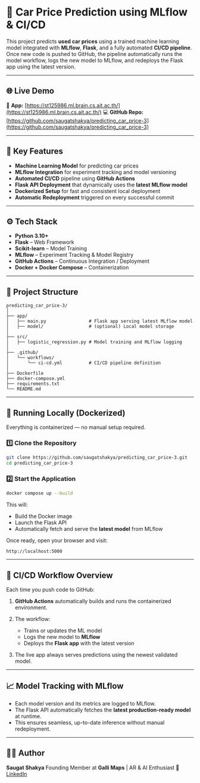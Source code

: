 # 🚗 Car Price Prediction using MLflow & CI/CD

This project predicts **used car prices** using a trained machine learning model integrated with **MLflow**, **Flask**, and a fully automated **CI/CD pipeline**.
Once new code is pushed to GitHub, the pipeline automatically runs the model workflow, logs the new model to MLflow, and redeploys the Flask app using the latest version.

---

## 🌐 Live Demo

🔗 **App:** [https://st125986.ml.brain.cs.ait.ac.th/](https://st125986.ml.brain.cs.ait.ac.th/)
💻 **GitHub Repo:** [https://github.com/saugatshakya/predicting_car_price-3](https://github.com/saugatshakya/predicting_car_price-3)

---

## 🧠 Key Features

* **Machine Learning Model** for predicting car prices
* **MLflow Integration** for experiment tracking and model versioning
* **Automated CI/CD** pipeline using **GitHub Actions**
* **Flask API Deployment** that dynamically uses the **latest MLflow model**
* **Dockerized Setup** for fast and consistent local deployment
* **Automatic Redeployment** triggered on every successful commit

---

## ⚙️ Tech Stack

* **Python 3.10+**
* **Flask** – Web Framework
* **Scikit-learn** – Model Training
* **MLflow** – Experiment Tracking & Model Registry
* **GitHub Actions** – Continuous Integration / Deployment
* **Docker + Docker Compose** – Containerization

---

## 🧩 Project Structure

```
predicting_car_price-3/
│
├── app/
│   ├── main.py                # Flask app serving latest MLflow model
│   ├── model/                 # (optional) Local model storage
│
├── src/
│   ├── logistic_regression.py # Model training and MLflow logging
│
├── .github/
│   └── workflows/
│       └── ci-cd.yml          # CI/CD pipeline definition
│
├── Dockerfile
├── docker-compose.yml
├── requirements.txt
└── README.md
```

---

## 🚀 Running Locally (Dockerized)

Everything is containerized — no manual setup required.

### 1️⃣ Clone the Repository

```bash
git clone https://github.com/saugatshakya/predicting_car_price-3.git
cd predicting_car_price-3
```

### 2️⃣ Start the Application

```bash
docker compose up --build
```

This will:

* Build the Docker image
* Launch the Flask API
* Automatically fetch and serve the **latest model** from MLflow

Once ready, open your browser and visit:

```
http://localhost:5000
```

---

## 🔄 CI/CD Workflow Overview

Each time you push code to GitHub:

1. **GitHub Actions** automatically builds and runs the containerized environment.
2. The workflow:

   * Trains or updates the ML model
   * Logs the new model to **MLflow**
   * Deploys the **Flask app** with the latest version
3. The live app always serves predictions using the newest validated model.

---

## 📈 Model Tracking with MLflow

* Each model version and its metrics are logged to MLflow.
* The Flask API automatically fetches the **latest production-ready model** at runtime.
* This ensures seamless, up-to-date inference without manual redeployment.

---

## 👨‍💻 Author

**Saugat Shakya**
Founding Member at **Galli Maps** | AR & AI Enthusiast
📧 [LinkedIn](https://www.linkedin.com/in/saugatshakya)

